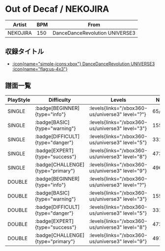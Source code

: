 # Out of Decaf / NEKOJIRA

|Artist|BPM|From|
|------|---|----|
|NEKOJIRA|150|DanceDanceRevolution UNIVERSE3|

## 収録タイトル

- [:icon{name="simple-icons:xbox"} DanceDanceRevolution UNIVERSE3 :icon{name="flag:us-4x3"}](/xbox360-us/universe3)

## 譜面一覧

|PlayStyle|Difficulty|Levels|Notes|Movie|
|---------|----------|------|-----|-----|
|SINGLE| :badge[BEGINNER]{type="info"}| :levels{links="/xbox360-us/universe3" level="?"}|65/0||
|SINGLE| :badge[BASIC]{type="warning"}| :levels{links="/xbox360-us/universe3" level="3"}|155/0||
|SINGLE| :badge[DIFFICULT]{type="danger"}| :levels{links="/xbox360-us/universe3" level="5"}|331/0||
|SINGLE| :badge[EXPERT]{type="success"}| :levels{links="/xbox360-us/universe3" level="8"}|473/0||
|SINGLE| :badge[CHALLENGE]{type="primary"}| :levels{links="/xbox360-us/universe3" level="9"}|496/203||
|DOUBLE| :badge[BEGINNER]{type="info"}| :levels{links="/xbox360-us/universe3" level="?"}|||
|DOUBLE| :badge[BASIC]{type="warning"}| :levels{links="/xbox360-us/universe3" level="3"}|155/0||
|DOUBLE| :badge[DIFFICULT]{type="danger"}| :levels{links="/xbox360-us/universe3" level="5"}|331/0||
|DOUBLE| :badge[EXPERT]{type="success"}| :levels{links="/xbox360-us/universe3" level="8"}|473/0||
|DOUBLE| :badge[CHALLENGE]{type="primary"}| :levels{links="/xbox360-us/universe3" level="9"}|497/204||
